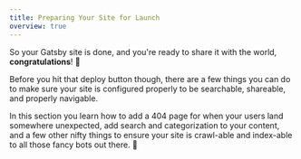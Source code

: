 ```yaml
---
title: Preparing Your Site for Launch
overview: true
---
```


So your Gatsby site is done, and you're ready to share it with the world, **congratulations**! 🎉

Before you hit that deploy button though, there are a few things you can do to make sure your site is configured properly to be searchable, shareable, and properly navigable.

In this section you learn how to add a 404 page for when your users land somewhere unexpected, add search and categorization to your content, and a few other nifty things to ensure your site is crawl-able and index-able to all those fancy bots out there. 🤖

<GuideList slug={props.slug} />
